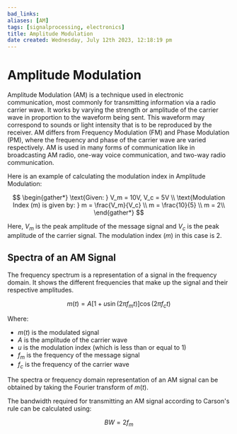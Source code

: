 ```yaml
---
bad_links: 
aliases: [AM]
tags: [signalprocessing, electronics]
title: Amplitude Modulation
date created: Wednesday, July 12th 2023, 12:18:19 pm
---
```


# Amplitude Modulation

Amplitude Modulation (AM) is a technique used in electronic communication, most commonly for transmitting information via a radio carrier wave. It works by varying the strength or amplitude of the carrier wave in proportion to the waveform being sent. This waveform may correspond to sounds or light intensity that is to be reproduced by the receiver. AM differs from Frequency Modulation (FM) and Phase Modulation (PM), where the frequency and phase of the carrier wave are varied respectively. AM is used in many forms of communication like in broadcasting AM radio, one-way voice communication, and two-way radio communication.

Here is an example of calculating the modulation index in Amplitude Modulation:

$$
\begin{gather*} 
\text{Given: } V_m = 10V, V_c = 5V \\
\text{Modulation Index (m) is given by: } m = \frac{V_m}{V_c} \\
m = \frac{10}{5} \\
m = 2\\
\end{gather*}
$$

Here, $V_m$ is the peak amplitude of the message signal and $V_c$ is the peak amplitude of the carrier signal. The modulation index ($m$) in this case is 2.

## Spectra of an AM Signal

The frequency spectrum is a representation of a signal in the frequency domain. It shows the different frequencies that make up the signal and their respective amplitudes.

$$
m(t) = A[1+u\sin(2\pi f_m t)]\cos(2\pi f_c t)
$$

Where:
- $m(t)$ is the modulated signal
- $A$ is the amplitude of the carrier wave
- $u$ is the modulation index (which is less than or equal to 1)
- $f_m$ is the frequency of the message signal
- $f_c$ is the frequency of the carrier wave

The spectra or frequency domain representation of an AM signal can be obtained by taking the Fourier transform of $m(t)$.

The bandwidth required for transmitting an AM signal according to Carson's rule can be calculated using:

$$
BW = 2f_m
$$